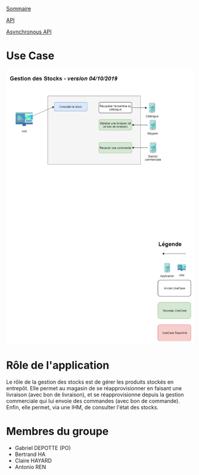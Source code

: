 [Sommaire](https://ursi-2020.github.io/Documentation/)

[API](api.md)

[Asynchronous API](async_api.md)

# Use Case

![use_case](img/use-case-sprint2.png)

# Rôle de l'application

Le rôle de la gestion des stocks est de gérer les produits stockés en entrepôt. Elle permet au magasin de se réapprovisionner en faisant une livraison (avec bon de livraison), et se réapprovisionne depuis la gestion commerciale qui lui envoie des commandes (avec bon de commande). Enfin, elle permet, via une IHM, de consulter l'état des stocks.

# Membres du groupe

* Gabriel DEPOTTE (PO)
* Bertrand HA
* Claire HAYARD
* Antonio REN
